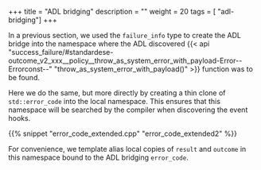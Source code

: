 +++
title = "ADL bridging"
description = ""
weight = 20
tags = [ "adl-bridging"]
+++

In a previous section, we used the `failure_info` type to create
the ADL bridge into the namespace where the ADL discovered {{< api "success_failure/#standardese-outcome_v2_xxx__policy__throw_as_system_error_with_payload-Error--Errorconst--" "throw_as_system_error_with_payload()" >}}
function was to be found.

Here we do the same, but more directly by creating a thin clone of `std::error_code`
into the local namespace. This ensures that this namespace will be searched by the
compiler when discovering the event hooks.

{{% snippet "error_code_extended.cpp" "error_code_extended2" %}}

For convenience, we template alias local copies of `result` and `outcome` in this
namespace bound to the ADL bridging `error_code`.